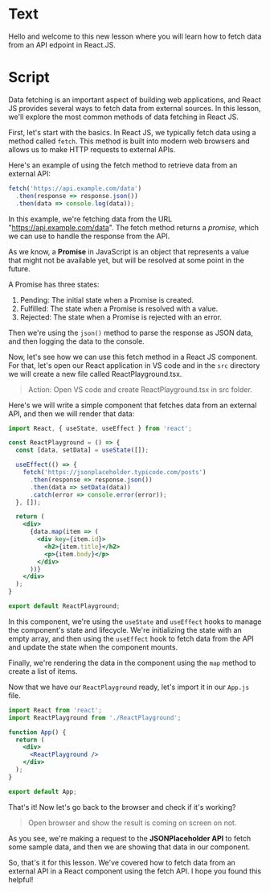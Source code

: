 # Text
Hello and welcome to this new lesson where you will learn how to fetch data from an API edpoint in React.JS.

# Script
Data fetching is an important aspect of building web applications, and React JS provides several ways to fetch data from external sources. In this lesson, we'll explore the most common methods of data fetching in React JS.

First, let's start with the basics. In React JS, we typically fetch data using a method called `fetch`. This method is built into modern web browsers and allows us to make HTTP requests to external APIs.

Here's an example of using the fetch method to retrieve data from an external API:

```javascript
fetch('https://api.example.com/data')
  .then(response => response.json())
  .then(data => console.log(data));
```
In this example, we're fetching data from the URL "https://api.example.com/data". The fetch method returns a *promise*, which we can use to handle the response from the API. 

As we know, a **Promise** in JavaScript is an object that represents a value that might not be available yet, but will be resolved at some point in the future.

A Promise has three states:
1. Pending: The initial state when a Promise is created.
2. Fulfilled: The state when a Promise is resolved with a value.
3. Rejected: The state when a Promise is rejected with an error.

Then we're using the `json()` method to parse the response as JSON data, and then logging the data to the console.

Now, let's see how we can use this fetch method in a React JS component. 
For that, let's open our React application in VS code and in the `src` directory we will create a new file called ReactPlayground.tsx. 
> Action: Open VS code and create ReactPlayground.tsx in src folder.

Here's we will write a simple component that fetches data from an external API, and then we will render that data:

```jsx
import React, { useState, useEffect } from 'react';

const ReactPlayground = () => {
  const [data, setData] = useState([]);

  useEffect(() => {
    fetch('https://jsonplaceholder.typicode.com/posts')
      .then(response => response.json())
      .then(data => setData(data))
      .catch(error => console.error(error));
  }, []);

  return (
    <div>
      {data.map(item => (
        <div key={item.id}>
          <h2>{item.title}</h2>
          <p>{item.body}</p>
        </div>
      ))}
    </div>
  );
}

export default ReactPlayground;
```
In this component, we're using the `useState` and `useEffect` hooks to manage the component's state and lifecycle. We're initializing the state with an empty array, and then using the `useEffect` hook to fetch data from the API and update the state when the component mounts.

Finally, we're rendering the data in the component using the `map` method to create a list of items.

Now that we have our `ReactPlayground` ready, let's import it in our `App.js` file. 
```jsx
import React from 'react';
import ReactPlayground from './ReactPlayground';

function App() {
  return (
    <div>
      <ReactPlayground />
    </div>
  );
}

export default App;
```

That's it! Now let's go back to the browser and check if it's working?

> Open browser and show the result is coming on screen on not.

As you see, we're making a request to the **JSONPlaceholder API** to fetch some sample data, and then we are showing that data in our component.

So, that's it for this lesson. We've covered how to fetch data from an external API in a React component using the fetch API. I hope you found this helpful! 
